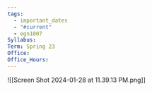 ```yaml
---
tags:
  - important_dates
  - "#current"
  - egn1007
Syllabus: 
Term: Spring 23
Office: 
Office_Hours:
---
```


![[Screen Shot 2024-01-28 at 11.39.13 PM.png]]